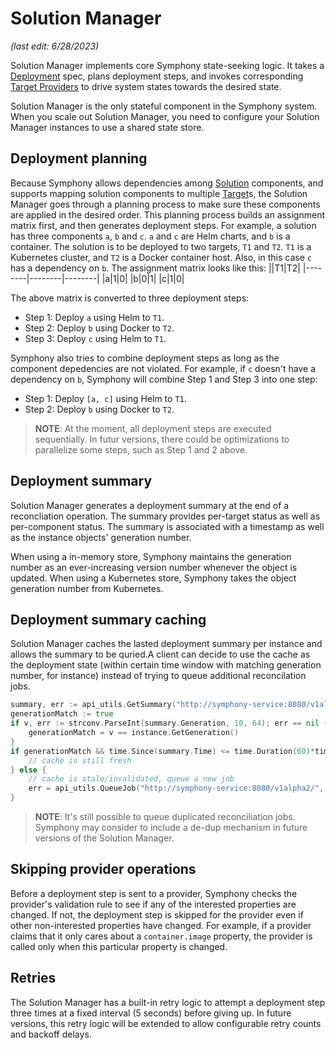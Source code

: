 # Solution Manager

_(last edit: 6/28/2023)_

Solution Manager implements core Symphony state-seeking logic. It takes a [Deployment](../uom/deployment.md) spec, plans deployment steps, and invokes corresponding [Target Providers](../providers/target_provider.md) to drive system states towards the desired state.

Solution Manager is the only stateful component in the Symphony system. When you scale out Solution Manager, you need to configure your Solution Manager instances to use a shared state store.

## Deployment planning

Because Symphony allows dependencies among [Solution](../uom/solution.md) components, and supports mapping solution components to multiple [Target](../uom/target.md)s, the Solution Manager goes through a planning process to make sure these components are applied in the desired order. This planning process builds an assignment matrix first, and then generates deployment steps. For example, a solution has three components ```a```, ```b``` and ```c```. ```a``` and ```c``` are Helm charts, and ```b``` is a container. The solution is to be deployed to two targets, ```T1``` and ```T2```. ```T1``` is a Kubernetes cluster, and ```T2``` is a Docker container host. Also, in this case ```c``` has a dependency on ```b```. The assignment matrix looks like this:
||T1|T2|
|--------|--------|--------|
|a|1|0|
|b|0|1|
|c|1|0|

The above matrix is converted to three deployment steps:

* Step 1: Deploy ```a``` using Helm to ```T1```.
* Step 2: Deploy ```b``` using Docker to ```T2```.
* Step 3: Deploy ```c``` using Helm to ```T1```.

Symphony also tries to combine deployment steps as long as the component depedencies are not violated. For example, if ```c``` doesn't have a dependency on ```b```, Symphony will combine Step 1 and Step 3 into one step:

* Step 1: Deploy ```[a, c]``` using Helm to ```T1```.
* Step 2: Deploy ```b``` using Docker to ```T2```.

> **NOTE**: At the moment, all deployment steps are executed sequentially. In futur versions, there could be optimizations to parallelize some steps, such as Step 1 and 2 above.

## Deployment summary
Solution Manager generates a deployment summary at the end of a reconcliation operation. The summary provides per-target status as well as per-component status. The summary is associated with a timestamp as well as the instance objects' generation number. 

When using a in-memory store, Symphony maintains the generation number as an ever-increasing version number whenever the object is updated. When using a Kubernetes store, Symphony takes the object generation number from Kubernetes.

## Deployment summary caching

Solution Manager caches the lasted deployment summary per instance and allows the summary to be quried.A client can decide to use the cache as the deployment state (within certain time window with matching generation number, for instance) instead of trying to queue additional reconcilation jobs. 
```go
summary, err := api_utils.GetSummary("http://symphony-service:8080/v1alpha2/", "admin", "", instance.ObjectMeta.Name)
generationMatch := true
if v, err := strconv.ParseInt(summary.Generation, 10, 64); err == nil {
    generationMatch = v == instance.GetGeneration()
}
if generationMatch && time.Since(summary.Time) <= time.Duration(60)*time.Second { 
    // cache is still fresh
} else {
    // cache is stale/invalidated, queue a new job
    err = api_utils.QueueJob("http://symphony-service:8080/v1alpha2/", "admin", "", instance.ObjectMeta.Name, false, false)
}
```

> **NOTE**: It's still possible to queue duplicated reconciliation jobs. Symphony may consider to include a de-dup mechanism in future versions of the Solution Manager.

## Skipping provider operations
Before a deployment step is sent to a provider, Symphony checks the provider's validation rule to see if any of the interested properties are changed. If not, the deployment step is skipped for the provider even if other non-interested properties have changed. For example, if a provider claims that it only cares about a ```container.image``` property, the provider is called only when this particular property is changed.

## Retries
The Solution Manager has a built-in retry logic to attempt a deployment step three times at a fixed interval (5 seconds) before giving up. In future versions, this retry logic will be extended to allow configurable retry counts and backoff delays.